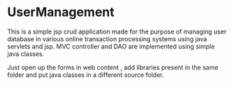 # UserManagement
This is a simple jsp crud application made for the purpose of managing user database in various online transaction processing systems using java servlets and jsp.
MVC controller and DAO are implemented using simple java classes.

Just open up the forms in web content , add libraries present in the same folder and put java classes in a different source folder.
